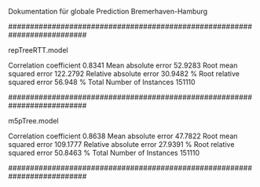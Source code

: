 Dokumentation für globale Prediction Bremerhaven-Hamburg

##########################################################################

repTreeRTT.model

Correlation coefficient                  0.8341
Mean absolute error                     52.9283
Root mean squared error                122.2792
Relative absolute error                 30.9482 %
Root relative squared error             56.948  %
Total Number of Instances               151110     


##########################################################################

m5pTree.model 

Correlation coefficient                  0.8638
Mean absolute error                     47.7822
Root mean squared error                109.1777
Relative absolute error                 27.9391 %
Root relative squared error             50.8463 %
Total Number of Instances           151110   


##########################################################################

